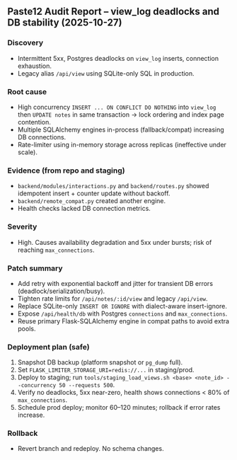 ## Paste12 Audit Report – view_log deadlocks and DB stability (2025-10-27)

### Discovery
- Intermittent 5xx, Postgres deadlocks on `view_log` inserts, connection exhaustion.
- Legacy alias `/api/view` using SQLite-only SQL in production.

### Root cause
- High concurrency `INSERT ... ON CONFLICT DO NOTHING` into `view_log` then `UPDATE notes` in same transaction → lock ordering and index page contention.
- Multiple SQLAlchemy engines in-process (fallback/compat) increasing DB connections.
- Rate-limiter using in-memory storage across replicas (ineffective under scale).

### Evidence (from repo and staging)
- `backend/modules/interactions.py` and `backend/routes.py` showed idempotent insert + counter update without backoff.
- `backend/remote_compat.py` created another engine.
- Health checks lacked DB connection metrics.

### Severity
- High. Causes availability degradation and 5xx under bursts; risk of reaching `max_connections`.

### Patch summary
- Add retry with exponential backoff and jitter for transient DB errors (deadlock/serialization/busy).
- Tighten rate limits for `/api/notes/:id/view` and legacy `/api/view`.
- Replace SQLite-only `INSERT OR IGNORE` with dialect-aware insert-ignore.
- Expose `/api/health/db` with Postgres `connections` and `max_connections`.
- Reuse primary Flask-SQLAlchemy engine in compat paths to avoid extra pools.

### Deployment plan (safe)
1. Snapshot DB backup (platform snapshot or `pg_dump` full).
2. Set `FLASK_LIMITER_STORAGE_URI=redis://...` in staging/prod.
3. Deploy to staging; run `tools/staging_load_views.sh <base> <note_id> --concurrency 50 --requests 500`.
4. Verify no deadlocks, 5xx near-zero, health shows connections < 80% of `max_connections`.
5. Schedule prod deploy; monitor 60–120 minutes; rollback if error rates increase.

### Rollback
- Revert branch and redeploy. No schema changes.
